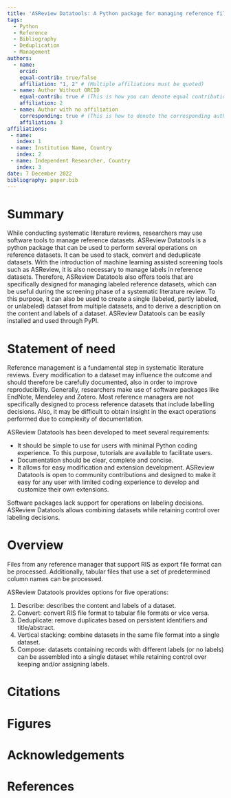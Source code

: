 ```yaml
---
title: 'ASReview Datatools: A Python package for managing reference files'
tags:
  - Python
  - Reference
  - Bibliography
  - Deduplication
  - Management
authors:
  - name:
    orcid:
    equal-contrib: true/false
    affiliation: "1, 2" # (Multiple affiliations must be quoted)
  - name: Author Without ORCID
    equal-contrib: true # (This is how you can denote equal contributions between multiple authors)
    affiliation: 2
  - name: Author with no affiliation
    corresponding: true # (This is how to denote the corresponding author)
    affiliation: 3
affiliations:
 - name:
   index: 1
 - name: Institution Name, Country
   index: 2
 - name: Independent Researcher, Country
   index: 3
date: 7 December 2022
bibliography: paper.bib
---
```


# Summary
While conducting systematic literature reviews, researchers may use software tools to manage reference datasets.
ASReview Datatools is a python package that can be used to perform several operations on reference datasets.
It can be used to stack, convert and deduplicate datasets.
With the introduction of machine learning assisted screening tools such as ASReview, it is also necessary to manage labels in reference datasets.
Therefore, ASReview Datatools also offers tools that are specifically designed for managing labeled reference datasets, which can be useful during the screening phase of a systematic literature review.
To this purpose, it can also be used to create a single (labeled, partly labeled, or unlabeled) dataset from multiple datasets, and to derive a description on the content and labels of a dataset.
ASReview Datatools can be easily installed and used through PyPI.

# Statement of need
Reference management is a fundamental step in systematic literature reviews.
Every modification to a dataset may influence the outcome and should therefore be carefully documented, also in order to improve reproducibility.
Generally, researchers make use of software packages like EndNote, Mendeley and Zotero.
Most reference managers are not specifically designed to process reference datasets that include labelling decisions.
Also, it may be difficult to obtain insight in the exact operations performed due to complexity of documentation.

ASReview Datatools has been developed to meet several requirements:
- It should be simple to use for users with minimal Python coding experience.
To this purpose, tutorials are available to facilitate users.
- Documentation should be clear, complete and concise.
- It allows for easy modification and extension development.
ASReview Datatools is open to community contributions and designed to make it easy for any user with limited coding experience to develop and customize their own extensions.

Software packages lack support for operations on labeling decisions.
ASReview Datatools allows combining datasets while retaining control over labeling decisions.

# Overview
Files from any reference manager that support RIS as export file format can be processed.
Additionally, tabular files that use a set of predetermined column names can be processed.

ASReview Datatools provides options for five operations:
1. Describe: describes the content and labels of a dataset.
2. Convert: convert RIS file format to tabular file formats or vice versa.
3. Deduplicate: remove duplicates based on persistent identifiers and title/abstract.
4. Vertical stacking: combine datasets in the same file format into a single dataset.
5. Compose: datasets containing records with different labels (or no labels) can be assembled into a single dataset while retaining control over keeping and/or assigning labels.


# Citations


# Figures


# Acknowledgements


# References